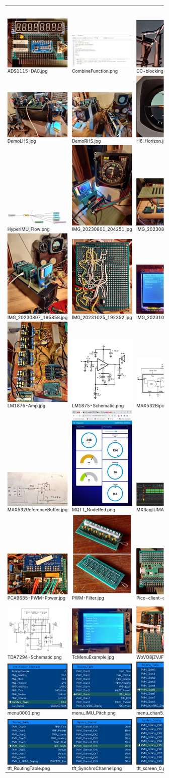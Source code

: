 <table><tr>
<tr>
<td valign="bottom">
<img src="./ADS1115-DAC.jpg" width="200"><br>
ADS1115-DAC.jpg
</td>

<td valign="bottom">
<img src="./CombineFunction.png" width="200"><br>
CombineFunction.png
</td>

<td valign="bottom">
<img src="./DC-blocking-capacitors.jpg" width="200"><br>
DC-blocking-capacitors.jpg
</td>

<td valign="bottom">
<img src="./DashboardCompassCard.png" width="200"><br>
DashboardCompassCard.png
</td>

</tr>
<tr>
<td valign="bottom">
<img src="./DemoLHS.jpg" width="200"><br>
DemoLHS.jpg
</td>

<td valign="bottom">
<img src="./DemoRHS.jpg" width="200"><br>
DemoRHS.jpg
</td>

<td valign="bottom">
<img src="./H6_Horizon.jpg" width="200"><br>
H6_Horizon.jpg
</td>

<td valign="bottom">
<img src="./HSI.jpg" width="200"><br>
HSI.jpg
</td>

</tr>
<tr>
<td valign="bottom">
<img src="./HyperIMU_Flow.png" width="200"><br>
HyperIMU_Flow.png
</td>

<td valign="bottom">
<img src="./IMG_20230801_204251.jpg" width="200"><br>
IMG_20230801_204251.jpg
</td>

<td valign="bottom">
<img src="./IMG_20230802_115135.jpg" width="200"><br>
IMG_20230802_115135.jpg
</td>

<td valign="bottom">
<img src="./IMG_20230802_123456.jpg" width="200"><br>
IMG_20230802_123456.jpg
</td>

</tr>
<tr>
<td valign="bottom">
<img src="./IMG_20230807_195858.jpg" width="200"><br>
IMG_20230807_195858.jpg
</td>

<td valign="bottom">
<img src="./IMG_20231025_192352.jpg" width="200"><br>
IMG_20231025_192352.jpg
</td>

<td valign="bottom">
<img src="./IMG_20231025_194250.jpg" width="200"><br>
IMG_20231025_194250.jpg
</td>

<td valign="bottom">
<img src="./IMU_Flow.png" width="200"><br>
IMU_Flow.png
</td>

</tr>
<tr>
<td valign="bottom">
<img src="./LM1875-Amp.jpg" width="200"><br>
LM1875-Amp.jpg
</td>

<td valign="bottom">
<img src="./LM1875-Schematic.png" width="200"><br>
LM1875-Schematic.png
</td>

<td valign="bottom">
<img src="./MAX532BipolarOperation.png" width="200"><br>
MAX532BipolarOperation.png
</td>

<td valign="bottom">
<img src="./MAX532DaisyChain.png" width="200"><br>
MAX532DaisyChain.png
</td>

</tr>
<tr>
<td valign="bottom">
<img src="./MAX532ReferenceBuffer.jpg" width="200"><br>
MAX532ReferenceBuffer.jpg
</td>

<td valign="bottom">
<img src="./MQTT_NodeRed.png" width="200"><br>
MQTT_NodeRed.png
</td>

<td valign="bottom">
<img src="./MX3aqjlUMAeUUY2H.png" width="200"><br>
MX3aqjlUMAeUUY2H.png
</td>

<td valign="bottom">
<img src="./OyH3q0k1a7W0Y7W8.png" width="200"><br>
OyH3q0k1a7W0Y7W8.png
</td>

</tr>
<tr>
<td valign="bottom">
<img src="./PCA9685-PWM-Power.jpg" width="200"><br>
PCA9685-PWM-Power.jpg
</td>

<td valign="bottom">
<img src="./PWM-Filter.jpg" width="200"><br>
PWM-Filter.jpg
</td>

<td valign="bottom">
<img src="./Pico-client-cpu.jpg" width="200"><br>
Pico-client-cpu.jpg
</td>

<td valign="bottom">
<img src="./RMI.jpg" width="200"><br>
RMI.jpg
</td>

</tr>
<tr>
<td valign="bottom">
<img src="./TDA7294-Schematic.png" width="200"><br>
TDA7294-Schematic.png
</td>

<td valign="bottom">
<img src="./TcMenuExample.jpg" width="200"><br>
TcMenuExample.jpg
</td>

<td valign="bottom">
<img src="./WoVO8jZVJFkNUcRo.png" width="200"><br>
WoVO8jZVJFkNUcRo.png
</td>

<td valign="bottom">
<img src="./embedCONT.png" width="200"><br>
embedCONT.png
</td>

</tr>
<tr>
<td valign="bottom">
<img src="./menu0001.png" width="200"><br>
menu0001.png
</td>

<td valign="bottom">
<img src="./menu_IMU_Pitch.png" width="200"><br>
menu_IMU_Pitch.png
</td>

<td valign="bottom">
<img src="./menu_chan5.png" width="200"><br>
menu_chan5.png
</td>

<td valign="bottom">
<img src="./menu_chan8.png" width="200"><br>
menu_chan8.png
</td>

</tr>
<tr>
<td valign="bottom">
<img src="./tft_RoutingTable.png" width="200"><br>
tft_RoutingTable.png
</td>

<td valign="bottom">
<img src="./tft_SynchroChannel.png" width="200"><br>
tft_SynchroChannel.png
</td>

<td valign="bottom">
<img src="./tft_screen_0.png" width="200"><br>
tft_screen_0.png
</td>

<td valign="bottom">
<img src="./tft_screen_1.png" width="200"><br>
tft_screen_1.png
</td>

</tr></table>
